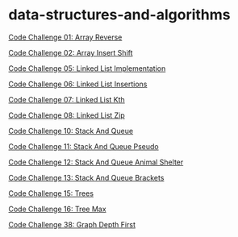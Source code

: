 # data-structures-and-algorithms

[Code Challenge 01: Array Reverse](</code_challenge01(array-reverse)/array-reverse.md>)
</br>

[Code Challenge 02: Array Insert Shift](</code_challeng02(array-insert-shift)/array-insert-shift.md>)
</br>

[Code Challenge 05: Linked List Implementation](</code_challeng05(linked-list)/linked-list.md>)
</br>

[Code Challenge 06: Linked List Insertions](</code_challenge06(linked_list_insertions)/linked-list-insertions.md>)
</br>

[Code Challenge 07: Linked List Kth](</code_challenge07(linked_list_kth)/linked_list_kth.md>)
</br>

[Code Challenge 08: Linked List Zip](</code_challenge08(linked-list-zip)/linked-list-zip.md>)
</br>

[Code Challenge 10: Stack And Queue](</code_challenge10(stack-and-queue)/stack-and-queue.md>)
</br>

[Code Challenge 11: Stack And Queue Pseudo](</code_challenge11(stack_queue_pseudo)/stack_queue_pseudo.md>)
</br>

[Code Challenge 12: Stack And Queue Animal Shelter](</code_challenge12(stack_queue_animal_shelter)/stack_queue_animal_shelter.md>)
</br>

[Code Challenge 13: Stack And Queue Brackets](</code_challenge13(stack_queue_brackets)/stack_queue_brackets.md>)

[Code Challenge 15: Trees](</code_challenge15(Trees)/Trees.md>)

[Code Challenge 16: Tree Max](</code_challenge16(tree_max)/tree_max.md>)

[Code Challenge 38: Graph Depth First](/graph-depth-first/README.md)
